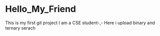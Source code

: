 # Hello_My_Friend
This is my first git project
I am a CSE student-,-
Here i upload binary and ternary serach 

